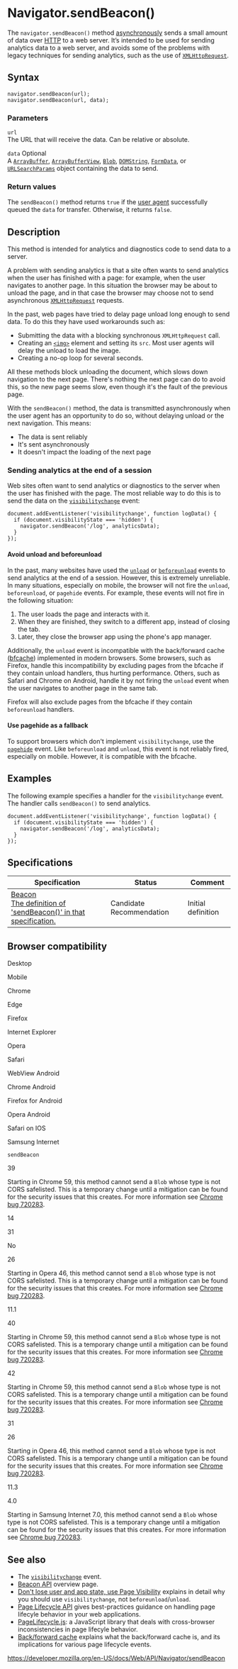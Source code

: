 Navigator.sendBeacon()
======================

The `navigator.sendBeacon()` method [asynchronously](https://developer.mozilla.org/en-US/docs/Glossary/Asynchronous) sends a small amount of data over [HTTP](https://developer.mozilla.org/en-US/docs/Glossary/HTTP) to a web server. It’s intended to be used for sending analytics data to a web server, and avoids some of the problems with legacy techniques for sending analytics, such as the use of [`XMLHttpRequest`](../xmlhttprequest).

Syntax
------

    navigator.sendBeacon(url);
    navigator.sendBeacon(url, data);

### Parameters

`url`  
The URL that will receive the data. Can be relative or absolute.

 `data` <span class="badge inline optional">Optional</span>   
A [`ArrayBuffer`](https://developer.mozilla.org/en-US/docs/Web/JavaScript/Reference/Global_Objects/ArrayBuffer), [`ArrayBufferView`](../arraybufferview), [`Blob`](../blob), [`DOMString`](../domstring), [`FormData`](../formdata), or [`URLSearchParams`](../urlsearchparams) object containing the data to send.

### Return values

The `sendBeacon()` method returns `true` if the [user agent](https://developer.mozilla.org/en-US/docs/Glossary/User_agent) successfully queued the `data` for transfer. Otherwise, it returns `false`.

Description
-----------

This method is intended for analytics and diagnostics code to send data to a server.

A problem with sending analytics is that a site often wants to send analytics when the user has finished with a page: for example, when the user navigates to another page. In this situation the browser may be about to unload the page, and in that case the browser may choose not to send asynchronous [`XMLHttpRequest`](../xmlhttprequest) requests.

In the past, web pages have tried to delay page unload long enough to send data. To do this they have used workarounds such as:

-   Submitting the data with a blocking synchronous `XMLHttpRequest` call.
-   Creating an [`<img>`](https://developer.mozilla.org/en-US/docs/Web/HTML/Element/img) element and setting its `src`. Most user agents will delay the unload to load the image.
-   Creating a no-op loop for several seconds.

All these methods block unloading the document, which slows down navigation to the next page. There's nothing the next page can do to avoid this, so the new page seems slow, even though it's the fault of the previous page.

With the `sendBeacon()` method, the data is transmitted asynchronously when the user agent has an opportunity to do so, without delaying unload or the next navigation. This means:

-   The data is sent reliably
-   It's sent asynchronously
-   It doesn't impact the loading of the next page

### Sending analytics at the end of a session

Web sites often want to send analytics or diagnostics to the server when the user has finished with the page. The most reliable way to do this is to send the data on the [`visibilitychange`](../document/visibilitychange_event) event:

    document.addEventListener('visibilitychange', function logData() {
      if (document.visibilityState === 'hidden') {
        navigator.sendBeacon('/log', analyticsData);
      }
    });

#### Avoid unload and beforeunload

In the past, many websites have used the [`unload`](../window/unload_event) or [`beforeunload`](../window/beforeunload_event) events to send analytics at the end of a session. However, this is extremely unreliable. In many situations, especially on mobile, the browser will not fire the `unload`, `beforeunload`, or `pagehide` events. For example, these events will not fire in the following situation:

1.  The user loads the page and interacts with it.
2.  When they are finished, they switch to a different app, instead of closing the tab.
3.  Later, they close the browser app using the phone's app manager.

Additionally, the `unload` event is incompatible with the back/forward cache ([bfcache](https://web.dev/bfcache/)) implemented in modern browsers. Some browsers, such as Firefox, handle this incompatibility by excluding pages from the bfcache if they contain unload handlers, thus hurting performance. Others, such as Safari and Chrome on Android, handle it by not firing the `unload` event when the user navigates to another page in the same tab.

Firefox will also exclude pages from the bfcache if they contain `beforeunload` handlers.

#### Use pagehide as a fallback

To support browsers which don't implement `visibilitychange`, use the [`pagehide`](../window/pagehide_event) event. Like `beforeunload` and `unload`, this event is not reliably fired, especially on mobile. However, it is compatible with the bfcache.

Examples
--------

The following example specifies a handler for the `visibilitychange` event. The handler calls `sendBeacon()` to send analytics.

    document.addEventListener('visibilitychange', function logData() {
      if (document.visibilityState === 'hidden') {
        navigator.sendBeacon('/log', analyticsData);
      }
    });

Specifications
--------------

<table><thead><tr class="header"><th>Specification</th><th>Status</th><th>Comment</th></tr></thead><tbody><tr class="odd"><td><a href="https://w3c.github.io/beacon/#sendbeacon-method">Beacon<br />
<span class="small">The definition of 'sendBeacon()' in that specification.</span></a></td><td><span class="spec-cr">Candidate Recommendation</span></td><td>Initial definition</td></tr></tbody></table>

Browser compatibility
---------------------

Desktop

Mobile

Chrome

Edge

Firefox

Internet Explorer

Opera

Safari

WebView Android

Chrome Android

Firefox for Android

Opera Android

Safari on IOS

Samsung Internet

`sendBeacon`

39

Starting in Chrome 59, this method cannot send a `Blob` whose type is not CORS safelisted. This is a temporary change until a mitigation can be found for the security issues that this creates. For more information see [Chrome bug 720283](https://crbug.com/720283).

14

31

No

26

Starting in Opera 46, this method cannot send a `Blob` whose type is not CORS safelisted. This is a temporary change until a mitigation can be found for the security issues that this creates. For more information see [Chrome bug 720283](https://crbug.com/720283).

11.1

40

Starting in Chrome 59, this method cannot send a `Blob` whose type is not CORS safelisted. This is a temporary change until a mitigation can be found for the security issues that this creates. For more information see [Chrome bug 720283](https://crbug.com/720283).

42

Starting in Chrome 59, this method cannot send a `Blob` whose type is not CORS safelisted. This is a temporary change until a mitigation can be found for the security issues that this creates. For more information see [Chrome bug 720283](https://crbug.com/720283).

31

26

Starting in Opera 46, this method cannot send a `Blob` whose type is not CORS safelisted. This is a temporary change until a mitigation can be found for the security issues that this creates. For more information see [Chrome bug 720283](https://crbug.com/720283).

11.3

4.0

Starting in Samsung Internet 7.0, this method cannot send a `Blob` whose type is not CORS safelisted. This is a temporary change until a mitigation can be found for the security issues that this creates. For more information see [Chrome bug 720283](https://crbug.com/720283).

See also
--------

-   The [`visibilitychange`](../document/visibilitychange_event) event.
-   [Beacon API](../beacon_api) overview page.
-   [Don't lose user and app state, use Page Visibility](https://www.igvita.com/2015/11/20/dont-lose-user-and-app-state-use-page-visibility/) explains in detail why you should use `visibilitychange`, not `beforeunload`/`unload`.
-   [Page Lifecycle API](https://developers.google.com/web/updates/2018/07/page-lifecycle-api#developer-recommendations-for-each-state) gives best-practices guidance on handling page lifecyle behavior in your web applications.
-   [PageLifecycle.js](https://github.com/GoogleChromeLabs/page-lifecycle): a JavaScript library that deals with cross-browser inconsistencies in page lifecyle behavior.
-   [Back/forward cache](https://web.dev/bfcache/) explains what the back/forward cache is, and its implications for various page lifecycle events.

<a href="https://developer.mozilla.org/en-US/docs/Web/API/Navigator/sendBeacon" class="_attribution-link">https://developer.mozilla.org/en-US/docs/Web/API/Navigator/sendBeacon</a>
